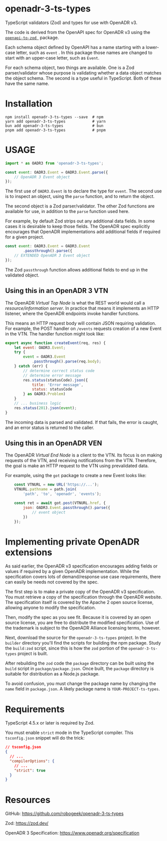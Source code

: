 # openadr-3-ts-types
TypeScript validators (Zod) and types for use with OpenADR v3.

The code is derived from the OpenAPI spec for OpenADR v3 using the [`openapi-to-zod
`](https://www.npmjs.com/package/openapi-to-zod) package.

Each schema object defined by OpenAPI has a name starting with a lower-case letter, such as `event` 
.  In this package those names are changed to start with an upper-case letter, such as `Event`.

For each schema object, two things are available.  One is a Zod parser/validator whose purpose is validating whether a data object matches the object schema.  The second is a type useful in TypeScript.  Both of these have the same name.

# Installation

```
npm install openadr-3-ts-types --save  # npm
yarn add openadr-3-ts-types            # yarn
bun add openadr-3-ts-types             # bun
pnpm add openadr-3-ts-types            # pnpm
```

# USAGE

```js
import * as OADR3 from 'openadr-3-ts-types';

const event: OADR3.Event = OADR3.Event.parse({
    // OpenADR 3 Event object
});
```

The first use of `OADR3.Event` is to declare the type for `event`.  The second use is to inspect an object, using the `parse` function, and to return the object.

The second object is a Zod parser/validator.  The other Zod functions are available for use, in addition to the `parse` function used here.

For example, by default Zod strips out any additional data fields.  In some cases it is desirable to keep those fields.  The OpenADR spec explicitly encourages that OpenADR implementations add additional fields if required for a given project.

```js
const event: OADR3.Event = OADR3.Event
        .passthrough().parse({
    // EXTENDED OpenADR 3 Event object
});
```

The Zod `passthrough` function allows additional fields to end up in the validated object.

## Using this in an OpenADR 3 VTN

The OpenADR _Virtual Top Node_ is what the REST world would call a _resource/information server_.  In practice that means it implements an HTTP listener, where the OpenADR endpoints invoke handler functions.

This means an HTTP request body will contain JSON requiring validation.  For example, the POST handler on `/events` requests creation of a new Event in the VTN.  The handler function might look like:

```js
export async function createEvent(req, res) {
    let event: OADR3.Event;
    try {
        event = OADR3.Event
            .passthrough().parse(req.body);
    } catch (err) {
        // determine correct status code
        // determine error message
        res.status(statusCode).json({
            title: 'Error message',
            status: statusCode
        } as OADR3.Problem)
    }
    // ... business logic
    res.status(201).json(event);
}
```

The incoming data is parsed and validated.  If that fails, the error is caught, and an error status is returned to the caller.

## Using this in an OpenADR VEN

The OpenADR _Virtual End Node_ is a client to the VTN.  Its focus is on making requests of the VTN, and receiving notifications from the VTN.  Therefore, the goal is make an HTTP request to the VTN using prevalidated data.

For example, using the `got` package to create a new Event looks like:

```js
    const VTNURL = new URL('https://...');
    VTNURL.pathname = path.join(
        'path', 'to', 'openadr', 'events');

    const ret = await got.post(VTNURL.href, {
        json: OADR3.Event.passthrough().parse({
            // event object
        })
    });
```

# Implementing private OpenADR extensions

As said earlier, the OpenADR v3 specification encourages adding fields or values if required by a given OpenADR implementation.  While the specification covers lots of demand/response use case requirements, there can easily be needs not covered by the spec.

The first step is to make a private copy of the OpenADR v3 specification.  You must retrieve a copy of the specification through the OpenADR website.  The specification itself is covered by the Apache 2 open source license, allowing anyone to modify the specification.

Then, modify the spec as you see fit.  Because it is covered by an open source license, you are free to distribute the modified specification.  Use of the trademark is subject to the OpenADR Alliance licensing terms, however.

Next, download the source for the `openadr-3-ts-types` project.  In the `builder` directory you'll find the scripts for building the npm package.  Study the `build:zod` script, since this is how the `zod` portion of the `openadr-3-ts-types` project is built.

After rebuilding the `zod` code the `package` directory can be built using the `build` script in `package/package.json`.  Once built, the `package` directory is suitable for distribution as a Node.js package.

To avoid confusion, you must change the package name by changing the `name` field in `package.json`.  A likely package name is `YOUR-PROJECT-ts-types`.

# Requirements

TypeScript 4.5.x or later is required by Zod.

You must enable `strict` mode in the TypeScript compiler.  This `tsconfig.json` snippet will do the trick:

```json
// tsconfig.json
{
  // ...
  "compilerOptions": {
    // ...
    "strict": true
  }
}
```


# Resources

GitHub: https://github.com/robogeek/openadr-3-ts-types

Zod: https://zod.dev/

OpenADR 3 Specification: https://www.openadr.org/specification


